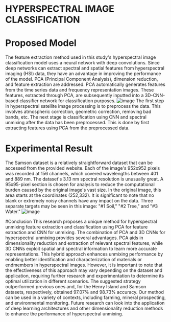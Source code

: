 # HYPERSPECTRAL IMAGE CLASSIFICATION
# Proposed Model
The feature extraction method used in this study's hyperspectral image classification model uses a neural network with deep convolutions. Since deep networks can extract spectral and spatial features from hyperspectral imaging (HSI) data, they have an advantage in improving the performance of the model. PCA (Principal Component Analysis), dimension reduction, and feature extraction are addressed. PCA automatically generates features from the time series data and frequency representation images. These features, extracted through PCA, are subsequently inputted into a 3D-CNN-based classifier network for classification purposes.
![image](https://github.com/mistiiberry-exe/hyperspectral_image_classification/assets/104710227/eac4f9be-95ff-46fd-ac71-445f2ae30fc7)
The first step in hyperspectral satellite image processing is to preprocess the data. This involves atmospheric correction, geometric correction, removing bad bands, etc. The next stage is classification using CNN and spectral unmixing after the data has been preprocessed. This is done by first extracting features using PCA from the preprocessed data.

# Experimental Result
The Samson dataset is a relatively straightforward dataset that can be accessed from the provided website. Each of the image's 952x952 pixels was recorded at 156 channels, which covered wavelengths between 401 and 889 nm. The dataset's 3.13 nm spectral resolution is unusually great. A 95x95-pixel section is chosen for analysis to reduce the computational burden caused by the original image's vast size. In the original image, this area starts at the coordinates (252,332). It is significant to note that no blank or extremely noisy channels have any impact on the data. Three separate targets may be seen in this image: "#1 Soil," "#2 Tree," and "#3 Water."
![image](https://github.com/mistiiberry-exe/hyperspectral_image_classification/assets/104710227/ced644b4-b0f4-406b-af14-d4224b7eb507)

#Conclusion
This research proposes a unique method for hyperspectral unmixing feature extraction and classification using PCA for feature extraction and CNN for unmixing. The combination of PCA and 3D CNNs for hyperspectral unmixing provides several advantages. PCA aids in dimensionality reduction and extraction of relevant spectral features, while 3D CNNs exploit spatial and spectral information to learn more accurate representations. This hybrid approach enhances unmixing performance by enabling better identification and characterization of materials or endmembers in hyperspectral images. However, it is important to note that the effectiveness of this approach may vary depending on the dataset and application, requiring further research and experimentation to determine its optimal utilization in different scenarios. The suggested strategy outperformed previous ones and, for the Henry Island and Samson datasets, respectively, obtained 97.07% and 98.73% accuracy. Our method can be used in a variety of contexts, including farming, mineral prospecting, and environmental monitoring. Future research can look into the application of deep learning architectures and other dimensionality reduction methods to enhance the performance of hyperspectral unmixing.

